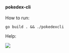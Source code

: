 #### **pokedex-cli**

How to run:

  ``` go build . && ./pokedexcli ```

Help: 

![](https://github.com/Prodigy00/pokedex-cli/blob/6bc1dc12f22e35f42eb97af2e567bea09442d464/img/pokedexcli-help.png)